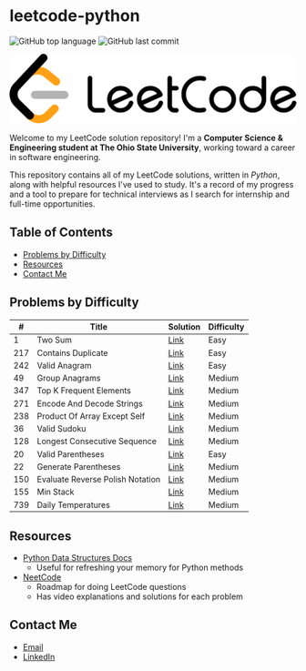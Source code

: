 # leetcode-python
![GitHub top language](https://img.shields.io/github/languages/top/brayd3nmay/leetcode-python)
![GitHub last commit](https://img.shields.io/github/last-commit/brayd3nmay/leetcode-python)

![LeetCode Logo](./assets/leetCodeLogo.png)

Welcome to my LeetCode solution repository! I'm a **Computer Science & Engineering student at The Ohio State University**, working toward a career in software engineering.

This repository contains all of my LeetCode solutions, written in _Python_, along with helpful resources I've used to study. It's a record of my progress and a tool to prepare for technical interviews as I search for internship and full-time opportunities.

## Table of Contents
- [Problems by Difficulty](#problems-by-difficulty)
- [Resources](#resources)
- [Contact Me](#contact-me)

## Problems by Difficulty
| # | Title | Solution | Difficulty |
|---|-------|----------|------------|
| 1 | Two Sum | [Link](easy/1_two_sum.py) | Easy |
| 217 | Contains Duplicate | [Link](easy/217_contains_duplicate.py) | Easy |
| 242 | Valid Anagram | [Link](easy/242_valid_anagram.py) | Easy |
| 49 | Group Anagrams | [Link](medium/49_group_anagrams.py) | Medium |
| 347 | Top K Frequent Elements | [Link](medium/347_top_k_frequent_elements.py) | Medium |
| 271 | Encode And Decode Strings | [Link](medium/271_encode_and_decode_strings.py) | Medium |
| 238 | Product Of Array Except Self | [Link](medium/238_product_of_array_except_self.py) | Medium |
| 36 | Valid Sudoku | [Link](medium/36_valid_sudoku.py) | Medium |
| 128 | Longest Consecutive Sequence | [Link](medium/128_longest_consecutive_sequence.py) | Medium |
| 20 | Valid Parentheses | [Link](easy/20_valid_parentheses.py) | Easy |
| 22 | Generate Parentheses | [Link](medium/22_generate_parentheses.py) | Medium |
| 150 | Evaluate Reverse Polish Notation | [Link](medium/150_evaluate_reverse_polish_notation.py) | Medium |
| 155 | Min Stack | [Link](medium/155_min_stack.py) | Medium |
| 739 | Daily Temperatures | [Link](medium/739_daily_temperatures.py) | Medium |

## Resources
- [Python Data Structures Docs](https://docs.python.org/3/tutorial/datastructures.html)
    - Useful for refreshing your memory for Python methods
- [NeetCode](https://neetcode.io/roadmap)
    - Roadmap for doing LeetCode questions
    - Has video explanations and solutions for each problem

## Contact Me
- [Email](mailto:may.822@osu.edu)
- [LinkedIn](https://www.linkedin.com/in/braydenmay/)

